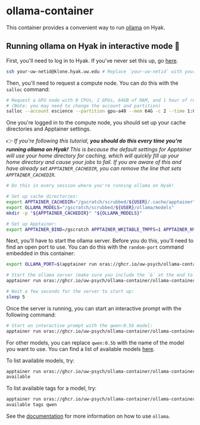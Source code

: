# ollama-container

This container provides a convenient way to run [ollama](https://github.com/ollama/ollama) on Hyak.

## Running ollama on Hyak in interactive mode 🍇

First, you'll need to log in to Hyak. If you've never set this up, go [here](https://uw-psych.github.io/compute_docs).

```bash
ssh your-uw-netid@klone.hyak.uw.edu # Replace `your-uw-netid` with your UW NetID
```

Then, you'll need to request a compute node. You can do this with the `salloc` command:

```bash
# Request a GPU node with 8 CPUs, 2 GPUs, 64GB of RAM, and 1 hour of runtime:
# (Note: you may need to change the account and partition)
salloc --account escience --partition gpu-a40 --mem 64G -c 2 --time 1:00:00 --gpus 1
```

One you're logged in to the compute node, you should set up your cache directories and Apptainer settings.

👉 *If you're following this tutorial, **you should do this every time you're running ollama on Hyak!** This is because the default settings for Apptainer will use your home directory for caching, which will quickly fill up your home directory and cause your jobs to fail. If you are aware of this and have already set `APPTAINER_CACHEDIR`, you can remove the line that sets `APPTAINER_CACHEDIR`.*

```bash
# Do this in every session where you're running ollama on Hyak!

# Set up cache directories:
export APPTAINER_CACHEDIR="/gscratch/scrubbed/${USER}/.cache/apptainer"
export OLLAMA_MODELS="/gscratch/scrubbed/${USER}/ollama/models"
mkdir -p "${APPTAINER_CACHEDIR}" "${OLLAMA_MODELS}"

# Set up Apptainer:
export APPTAINER_BIND=/gscratch APPTAINER_WRITABLE_TMPFS=1 APPTAINER_NV=1
```

Next, you'll have to start the ollama server. Before you do this, you'll need to find an open port to use. You can do this with the `random-port` command embedded in this container:

```bash
export OLLAMA_PORT=$(apptainer run oras://ghcr.io/uw-psych/ollama-container/ollama-container:latest random-port)

# Start the ollama server (make sure you include the `&` at the end to run it in the background):
apptainer run oras://ghcr.io/uw-psych/ollama-container/ollama-container:latest &

# Wait a few seconds for the server to start up:
sleep 5
```

Once the server is running, you can start an interactive prompt with the following command:

```bash
# Start an interactive prompt with the qwen:0.5b model:
apptainer run oras://ghcr.io/uw-psych/ollama-container/ollama-container:latest run qwen:0.5b
```

For other models, you can replace `qwen:0.5b` with the name of the model you want to use. You can find a list of available models [here](https://ollama.ai/library).

To list available models, try:

```bash
apptainer run oras://ghcr.io/uw-psych/ollama-container/ollama-container:latest
available
```

To list available tags for a model, try:

```bash
apptainer run oras://ghcr.io/uw-psych/ollama-container/ollama-container:latest
available tags qwen
```

See the [documentation](https://github.com/ollama/ollama) for more information on how to use `ollama`.

